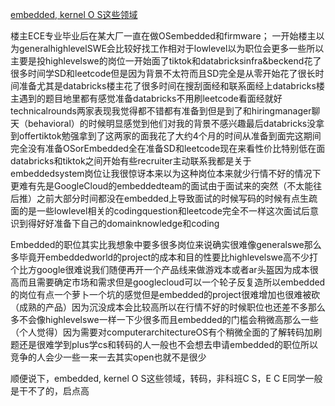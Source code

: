 [embedded, kernel O S这些领域](https://www.1point3acres.com/bbs/thread-1025763-1-1.html)

楼主ECE专业毕业后在某大厂一直在做OSembedded和firmware；
一开始楼主以为generalhighlevelSWE会比较好找工作相对于lowlevel以为职位会更多一些所以主要是投highlevelswe的岗位一开始面了tiktok和databricksinfra&beckend花了很多时间学SD和leetcode但是因为背景不太符而且SD完全是从零开始花了很长时间准备尤其是databricks楼主花了很多时间在搜刮面经和联系面经上databricks楼主遇到的题目地里都有感觉准备databricks不用刷leetcode看面经就好technicalrounds两家表现我觉得都不错都有准备到但是到了和hiringmanager聊天（behavioral）的时候明显感觉到他们对我的背景不感兴趣最后databricks没拿到offertiktok勉强拿到了这两家的面我花了大约4个月的时间从准备到面完这期间完全没有准备OSorEmbedded全在准备SD和leetcode现在来看性价比特别低在面databricks和tiktok之间开始有些recruiter主动联系我都是关于embeddedsystem岗位让我很惊讶本来以为这种岗位本来就少行情不好的情况下更难有先是GoogleCloud的embeddedteam的面试由于面试来的突然（不太能往后推）之前大部分时间都没在embedded上导致面试的时候写码的时候有点生疏面的是一些lowlevel相关的codingquestion和leetcode完全不一样这次面试后意识到得好好准备下自己的domainknowledge和coding

Embedded的职位其实比我想象中要多很多岗位来说确实很难像generalswe那么多毕竟开embeddedworld的project的成本和目的性要比highlevelswe高不少打个比方google很难说我们随便再开一个产品线来做游戏本或者ar头盔因为成本很高而且需要确定市场和需求但是googlecloud可以一个轮子反复造所以embedded的岗位有点一个萝卜一个坑的感觉但是embedded的project很难增加也很难被砍（成熟的产品）因为沉没成本会比较高所以在行情不好的时候职位也还差不多那么多不会像highlevelswe一样一下少很多而且embedded的门槛会稍微高那么一些（个人觉得）因为需要对computerarchitectureOS有个稍微全面的了解转码加刷题还是很难学到plus学cs和转码的人一般也不会想去申请embedded的职位所以竞争的人会少一些一来一去其实open也就不是很少


顺便说下，embedded, kernel O S这些领域，转码，非科班C S，E C E同学一般是干不了的，启点高

